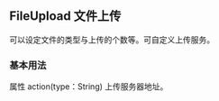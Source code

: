 <div class="demo-header">
<p class="overviewicon">
  <span class="wapi-form-fileupload"/>
</p>

## FileUpload 文件上传

<mobile-uxlink widget-name="Fileupload"></mobile-uxlink>

可以设定文件的类型与上传的个数等。可自定义上传服务。
</div>

### 基本用法

属性 action(type：String) 上传服务器地址。
<mobile-view link="file-upload/basic-usage"></mobile-view>

<br>

<mobile-attributes link="file-upload"></mobile-attributes>
